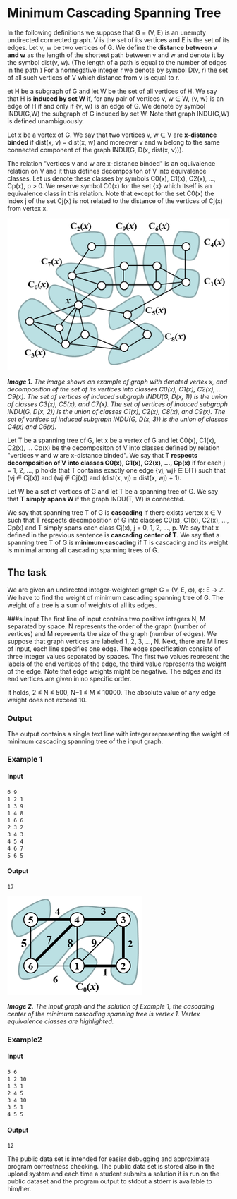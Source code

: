 # Minimum Cascading Spanning Tree

In the following definitions we suppose that G = (V, E) is an unempty undirected connected graph. V is the set of its vertices and E is the set of its edges. Let v, w be two vertices of G. We define the **distance between v and w** as the length of the shortest path between v and w and denote it by the symbol dist(v, w). (The length of a path is equal to the number of edges in the path.) For a nonnegative integer r we denote by symbol D(v, r) the set of all such vertices of V which distance from v is equal to r.

et H be a subgraph of G and let W be the set of all vertices of H. We say that H is **induced by set W** if, for any pair of vertices v, w ∈ W, {v, w} is an edge of H if and only if {v, w} is an edge of G. We denote by symbol INDU(G,W) the subgraph of G induced by set W. Note that graph INDU(G,W) is defined unambiguously.

Let x be a vertex of G. We say that two vertices v, w ∈ V are **x-distance binded** if dist(x, v) = dist(x, w) and moreover v and w belong to the same connected component of the graph INDU(G, D(x, dist(x, v))).

The relation "vertices v and w are x-distance binded" is an equivalence relation on V and it thus defines decompositon of V into equivalence classes. Let us denote these classes by symbols C0(x), C1(x), C2(x), ..., Cp(x), p > 0. We reserve symbol C0(x) for the set {x} which itself is an equivalence class in this relation. Note that except for the set C0(x) the index j of the set Cj(x) is not related to the distance of the vertices of Cj(x) from vertex x.

![Alt text](image.png)

***Image 1.** The image shows an example of graph with denoted vertex x, and decomposition of the set of its vertices into classes C0(x), C1(x), C2(x), ... C9(x). The set of vertices of induced subgraph INDU(G, D(x, 1)) is the union of classes C3(x), C5(x), and C7(x). The set of vertices of induced subgraph INDU(G, D(x, 2)) is the union of classes C1(x), C2(x), C8(x), and C9(x). The set of vertices of induced subgraph INDU(G, D(x, 3)) is the union of classes C4(x) and C6(x).*

Let T be a spanning tree of G, let x be a vertex of G and let C0(x), C1(x), C2(x), ... Cp(x) be the decompositon of V into classes defined by relation "vertices v and w are x-distance binded". We say that T **respects decomposition of V into classes C0(x), C1(x), C2(x), ..., Cp(x)** if for each j = 1, 2, ..., p holds that T contains exactly one edge {vj, wj} ∈ E(T) such that (vj ∈ Cj(x)) and (wj ∉ Cj(x)) and (dist(x, vj) = dist(x, wj) + 1).

Let W be a set of vertices of G and let T be a spanning tree of G. We say that **T simply spans W** if the graph INDU(T, W) is connected.

We say that spanning tree T of G is **cascading** if there exists vertex x ∈ V such that T respects decomposition of G into classes C0(x), C1(x), C2(x), ..., Cp(x) and T simply spans each class Cj(x), j = 0, 1, 2, ..., p. We say that x defined in the previous sentence is **cascading center of T**. We say that a spanning tree T of G is **minimum cascading** if T is cascading and its weight is minimal among all cascading spanning trees of G.

## The task
We are given an undirected integer-weighted graph G = (V, E, φ), φ: E → ℤ. We have to find the weight of minimum cascading spanning tree of G. The weight of a tree is a sum of weights of all its edges.

###s Input
The first line of input contains two positive integers N, M separated by space. N represents the order of the graph (number of vertices) and M represents the size of the graph (number of edges). We suppose that graph vertices are labeled 1, 2, 3, ..., N. Next, there are M lines of input, each line specifies one edge. The edge specification consists of three integer values separated by spaces. The first two values represent the labels of the end vertices of the edge, the third value represents the weight of the edge. Note that edge weights might be negative. The edges and its end vertices are given in no specific order.

It holds, 2 ≤ N ≤ 500, N−1 ≤ M ≤ 10000. The absolute value of any edge weight does not exceed 10.

### Output
The output contains a single text line with integer representing the weight of minimum cascading spanning tree of the input graph.

### Example 1
#### Input
```
6 9
1 2 1
1 3 9
1 4 8
1 6 6
2 3 2
3 4 3
4 5 4
4 6 7
5 6 5
```
#### Output
```
17
```

![Alt text](image-1.png)

***Image 2.** The input graph and the solution of Example 1, the cascading center of the minimum cascading spanning tree is vertex 1. Vertex equivalence classes are highlighted.*

### Example2
#### Input
```
5 6
1 2 10
1 3 1
2 4 5
3 4 10
3 5 1
4 5 5
```
#### Output
```
12
```

The public data set is intended for easier debugging and approximate program correctness checking. The public data set is stored also in the upload system and each time a student submits a solution it is run on the public dataset and the program output to stdout a stderr is available to him/her.